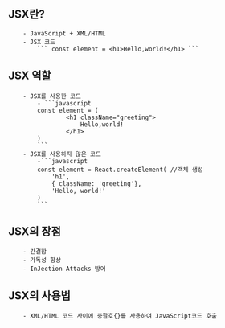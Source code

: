 ## JSX란?

        - JavaScript + XML/HTML
        - JSX 코드
            ``` const element = <h1>Hello,world!</h1> ```

## JSX 역할

        - JSX를 사용한 코드
            - ```javascript
            const element = (
                    <h1 className="greeting">
                        Hello,world!
                    </h1>
            )
            ```
        - JSX를 사용하지 않은 코드
            -```javascript
            const element = React.createElement( //객체 생성
                'h1',
                { className: 'greeting'},
                'Hello, world!'
            )
            ```

## JSX의 장점

        - 간결함
        - 가독성 향상
        - InJection Attacks 방어

## JSX의 사용법

        - XML/HTML 코드 사이에 중괄호{}를 사용하여 JavaScript코드 호출
